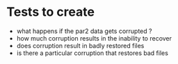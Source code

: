 # Tests to create #

* what happens if the par2 data gets corrupted ?
* how much corruption results in the inability to recover
* does corruption result in badly restored files
* is there a particular corruption that restores bad files
